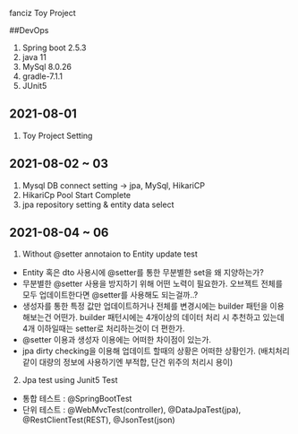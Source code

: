 fanciz Toy Project

##DevOps
1. Spring boot 2.5.3
2. java 11
3. MySql 8.0.26
4. gradle-7.1.1
5. JUnit5


## 2021-08-01
1. Toy Project Setting

## 2021-08-02 ~ 03
1. Mysql DB connect setting -> jpa, MySql, HikariCP
2. HikariCp Pool Start Complete
3. jpa repository setting & entity data select

## 2021-08-04 ~ 06
1. Without @setter annotaion to Entity update test
- Entity 혹은 dto 사용시에 @setter를 통한 무분별한 set을 왜 지양하는가?
- 무분별한 @setter 사용을 방지하기 위해 어떤 노력이 필요한가. 오브젝트 전체를 모두 업데이트한다면 @setter를 사용해도 되는걸까..?
- 생성자를 통한 특정 값만 업데이트하거나 전체를 변경시에는 builder 패턴을 이용해보는건 어떤가. builder 패턴시에는 4개이상의 데이터 처리 시 추천하고 있는데 4개 이하일때는 setter로 처리하는것이 더 편한가.
- @setter 이용과 생성자 이용에는 어떠한 차이점이 있는가.
- jpa dirty checking을 이용해 업데이트 할때의 상황은 어떠한 상황인가. (배치처리 같이 대량의 정보에 사용하기엔 부적합, 단건 위주의 처리시 용이)

2. Jpa test using Junit5 Test
- 통합 테스트 : @SpringBootTest
- 단위 테스트 : @WebMvcTest(controller), @DataJpaTest(jpa), @RestClientTest(REST), @JsonTest(json)